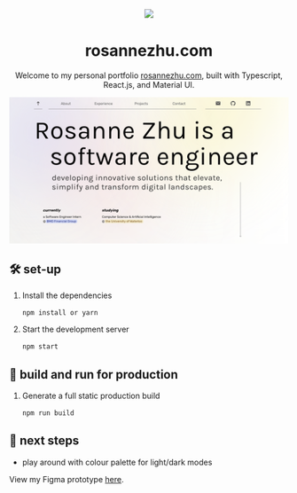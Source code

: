 <div align="center">
  <div>
    <img src="https://github.com/roskzhu/Portfolio/assets/110139243/829478d9-8b79-4584-a239-74157958c6f0" width="50px" style="pointer-events: none;"/>
  </div>
</div>
<h1 align="center">
  rosannezhu.com 
</h1>
<p align="center">
  Welcome to my personal portfolio <a href="https://rosannezhu.com" target="_blank">rosannezhu.com</a>, built with Typescript, React.js, and Material UI. 
</p>

<img width="1306" alt="HomeScreen" src="/public/assets/home.png">

## 🛠 set-up

1. Install the dependencies

   ```sh
   npm install or yarn
   ```

2. Start the development server

   ```sh
   npm start
   ```

## 🚀 build and run for production

1. Generate a full static production build

   ```sh
   npm run build
   ```


## 🎨 next steps
- play around with colour palette for light/dark modes


View my Figma prototype <a href="https://www.figma.com/file/NZjTgi0xLD86zIzymeD7Ff/updated-port-(Copy)?type=design&node-id=0%3A1&mode=design&t=DLWlQEaS8LiLcfQC-1" target="_blank">here</a>.
